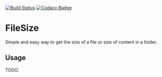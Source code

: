 [![Build Status](https://travis-ci.com/brajjan79/FileSize.svg?branch=master)](https://travis-ci.com/brajjan79/FileSize)
[![Codacy Badge](https://app.codacy.com/project/badge/Grade/cc4df1d4602d4cf994d570c15e1398c9)](https://www.codacy.com/manual/brajjan79/FileSize?utm_source=github.com&amp;utm_medium=referral&amp;utm_content=brajjan79/FileSize&amp;utm_campaign=Badge_Grade)

# FileSize
Simple and easy way to get the size of a file or size of content in a folder.

## Usage
TODO.
